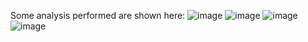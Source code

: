 Some analysis performed are shown here:
![image](https://github.com/user-attachments/assets/3288d6c2-0889-4474-b1b0-f1281efb4b9d)
![image](https://github.com/user-attachments/assets/dd2ca20d-c141-4b7a-8ffb-682b4d17b1bc)
![image](https://github.com/user-attachments/assets/10dacb8d-cdeb-457d-b161-f8dc16dfe328)
![image](https://github.com/user-attachments/assets/d67538d2-6fe3-4e61-a5e5-6c2cb8750167)



